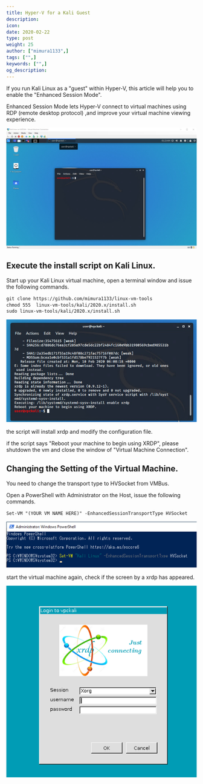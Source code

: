 ```yaml
---
title: Hyper-V for a Kali Guest
description:
icon:
date: 2020-02-22
type: post
weight: 25
author: ["mimura1133",]
tags: ["",]
keywords: ["",]
og_description:
---
```


If you run Kali Linux as a "guest" within Hyper-V, this article will help you to enable the "Enhanced Session Mode".

Enhanced Session Mode lets Hyper-V connect to virtual machines using RDP (remote desktop protocol) ,and improve your virtual machine viewing experience.

![kali-hyper-v-enhancedmode](kali-hyper-v-enhancedmode.png)

## Execute the install script on Kali Linux.

Start up your Kali Linux virtual machine, open a terminal window and issue the following commands.

```markdown
git clone https://github.com/mimura1133/linux-vm-tools
chmod 555  linux-vm-tools/kali/2020.x/install.sh
sudo linux-vm-tools/kali/2020.x/install.sh
```

![kali-hyperv-step1](kali-hyperv-step1.png)

the script will install xrdp and modify the configuration file.

if the script says "Reboot your machine to begin using XRDP", please shutdown the vm and close the window of "Virtual Machine Connection".

## Changing the Setting of the Virtual Machine.

You need to change the transport type to HVSocket from VMBus.

Open a PowerShell with Administrator on the Host, issue the following commands.

```markdown
Set-VM "(YOUR VM NAME HERE)" -EnhancedSessionTransportType HVSocket
```

![kali-hyperv-step2](kali-hyperv-step2.png)

start the virtual machine again, check if the screen by a xrdp has appeared.

![kali-hyperv-step3](kali-hyperv-step3.png)
